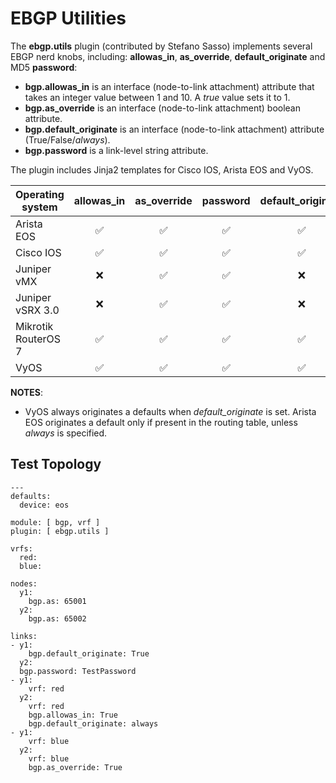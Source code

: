 # EBGP Utilities

The **ebgp.utils** plugin (contributed by Stefano Sasso) implements several EBGP nerd knobs, including: **allowas_in**, **as_override**, **default_originate** and MD5 **password**:

* **bgp.allowas_in** is an interface (node-to-link attachment) attribute that takes an integer value between 1 and 10. A *true* value sets it to 1.
* **bgp.as_override** is an interface (node-to-link attachment) boolean attribute.
* **bgp.default_originate** is an interface (node-to-link attachment) attribute (True/False/*always*).
* **bgp.password** is a link-level string attribute.

The plugin includes Jinja2 templates for Cisco IOS, Arista EOS and VyOS.

| Operating system         | allowas_in | as_override | password | default_originate |
| ------------------------ | :--------: | :---------: | :------: | :---------------: |
| Arista EOS               |      ✅    |     ✅      |    ✅    |    ✅    |
| Cisco IOS                |      ✅    |     ✅      |    ✅    |    ✅    |
| Juniper vMX              |      ❌    |     ✅      |    ✅    |    ❌    |
| Juniper vSRX 3.0         |      ❌    |     ✅      |    ✅    |    ❌    |
| Mikrotik RouterOS 7      |      ✅    |     ✅      |    ✅    |    ✅    |
| VyOS                     |      ✅    |     ✅      |    ✅    |    ✅    |

**NOTES**:
* VyOS always originates a defaults when *default_originate* is set. Arista EOS originates a default only if present in the routing table, unless *always* is specified.

## Test Topology

```
---
defaults:
  device: eos

module: [ bgp, vrf ]
plugin: [ ebgp.utils ]

vrfs:
  red:
  blue:

nodes:
  y1:
    bgp.as: 65001
  y2:
    bgp.as: 65002

links:
- y1:
    bgp.default_originate: True
  y2:
  bgp.password: TestPassword
- y1:
    vrf: red
  y2:
    vrf: red
    bgp.allowas_in: True
    bgp.default_originate: always
- y1:
    vrf: blue
  y2:
    vrf: blue
    bgp.as_override: True
```
